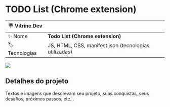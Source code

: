 # TODO List (Chrome extension)

| :placard: Vitrine.Dev |     |
| -------------  | --- |
| :sparkles: Nome        | **Todo List (Chrome extension)**
| :label: Tecnologias | JS, HTML, CSS, manifest.json (tecnologias utilizadas)

<!-- Inserir imagem com a #vitrinedev ao final do link -->
![](https://via.placeholder.com/1200x500.png?text=imagem+lindona+do+meu+projeto#vitrinedev)

## Detalhes do projeto

Textos e imagens que descrevam seu projeto, suas conquistas, seus desafios, próximos passos, etc...
